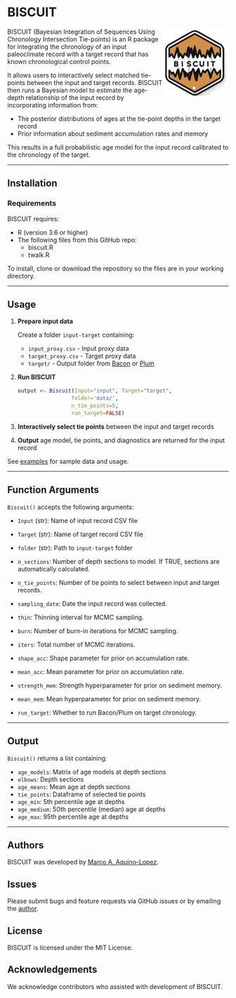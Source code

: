 # BISCUIT

<img src="Figures/Biscuit-logo-modified.png" width="150" align="right">

BISCUIT (Bayesian Integration of Sequences Using Chronology Intersection Tie-points) is an R package for integrating the chronology of an input paleoclimate record with a target record that has known chronological control points.

It allows users to interactively select matched tie-points between the input and target records. BISCUIT then runs a Bayesian model to estimate the age-depth relationship of the input record by incorporating information from:

- The posterior distributions of ages at the tie-point depths in the target record
- Prior information about sediment accumulation rates and memory

This results in a full probabilistic age model for the input record calibrated to the chronology of the target.

***

## Installation

### Requirements

BISCUIT requires:

- R (version 3.6 or higher) 
- The following files from this GitHub repo:
  - biscuit.R
  - twalk.R

To install, clone or download the repository so the files are in your working directory.

***

## Usage 

1. **Prepare input data**

   Create a folder `input-target` containing:
   
   - `input_proxy.csv` - Input proxy data 
   - `target_proxy.csv` - Target proxy data
   - `target/` - Output folder from [Bacon](https://github.com/Maarten14C/rbacon.git) or [Plum](https://github.com/Maarten14C/rplum.git)

2. **Run BISCUIT**

   ```R
   output <- Biscuit(Input="input", Target="target", 
                    folder='data/',  
                    n_tie_points=5,
                    run_target=FALSE)
   ```
   
3. **Interactively select tie points** between the input and target records

4. **Output** age model, tie points, and diagnostics are returned for the input record  
   
See [examples](examples) for sample data and usage.

*** 

## Function Arguments

`Biscuit()` accepts the following arguments:

- `Input` (str): Name of input record CSV file
- `Target` (str): Name of target record CSV file 
- `folder` (str): Path to `input-target` folder
- `n_sections`: Number of depth sections to model. If TRUE, sections are automatically calculated.

- `n_tie_points`: Number of tie points to select between input and target records.

- `sampling_date`: Date the input record was collected. 

- `thin`: Thinning interval for MCMC sampling.

- `burn`: Number of burn-in iterations for MCMC sampling. 

- `iters`: Total number of MCMC iterations.

- `shape_acc`: Shape parameter for prior on accumulation rate.

- `mean_acc`: Mean parameter for prior on accumulation rate.

- `strength_mem`: Strength hyperparameter for prior on sediment memory.

- `mean_mem`: Mean hyperparameter for prior on sediment memory.

- `run_target`: Whether to run Bacon/Plum on target chronology.



***

## Output 

`Biscuit()` returns a list containing:

- `age_models`: Matrix of age models at depth sections
- `elbows`: Depth sections
- `age_means`: Mean age at depth sections 
- `tie_points`: Dataframe of selected tie points
- `age_min`: 5th percentile age at depths
- `age_medium`: 50th percentile (median) age at depths  
- `age_max`: 95th percentile age at depths

***

<!-- ## Examples

See the [examples/](examples) folder for sample data and scripts. -->

## Authors

BISCUIT was developed by [Marco A. Aquino-Lopez](aquino@cimat.mx).

## Issues

Please submit bugs and feature requests via GitHub issues or by emailing the [author](aquino@cimat.mx).

## License 

BISCUIT is licensed under the MIT License. 

## Acknowledgements

We acknowledge contributors who assisted with development of BISCUIT.